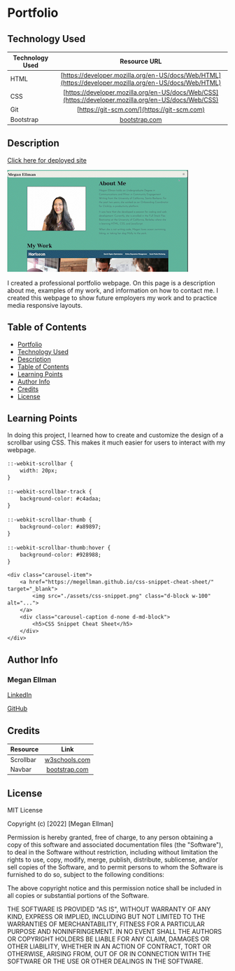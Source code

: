 # Portfolio

## Technology Used

| Technology Used |                                              Resource URL                                              |
| --------------- | :----------------------------------------------------------------------------------------------------: |
| HTML            | [https://developer.mozilla.org/en-US/docs/Web/HTML](https://developer.mozilla.org/en-US/docs/Web/HTML) |
| CSS             |  [https://developer.mozilla.org/en-US/docs/Web/CSS](https://developer.mozilla.org/en-US/docs/Web/CSS)  |
| Git             |                              [https://git-scm.com/](https://git-scm.com)                               |
| Bootstrap       |            [bootstrap.com](https://getbootstrap.com/docs/5.3/getting-started/introduction/)            |

## Description

[Click here for deployed site](https://megellman.github.io/portfolio/)

![](./assets/portfolio-snapshot_AdobeExpress.gif)

I created a professional portfolio webpage. On this page is a description about me, examples of my work, and information on how to contact me. I created this webpage to show future employers my work and to practice media responsive layouts.

## Table of Contents

- [Portfolio](#portfolio)
- [Technology Used](#technology-used)
- [Description](#description)
- [Table of Contents](#table-of-contents)
- [Learning Points](#learning-points)
- [Author Info](#author-info)
- [Credits](#credits)
- [License](#license)

## Learning Points

In doing this project, I learned how to create and customize the design of a scrollbar using CSS. This makes it much easier for users to interact with my webpage.

```
::-webkit-scrollbar {
    width: 20px;
}

::-webkit-scrollbar-track {
    background-color: #c4adaa;
}

::-webkit-scrollbar-thumb {
    background-color: #a89897;
}

::-webkit-scrollbar-thumb:hover {
    background-color: #928988;
}
```

```
<div class="carousel-item">
    <a href="https://megellman.github.io/css-snippet-cheat-sheet/" target="_blank">
        <img src="./assets/css-snippet.png" class="d-block w-100" alt="...">
    </a>
    <div class="carousel-caption d-none d-md-block">
        <h5>CSS Snippet Cheat Sheet</h5>
    </div>
</div>
```

## Author Info

### Megan Ellman

[LinkedIn](https://www.linkedin.com/in/megan-ellman/)

[GitHub](https://github.com/megellman)

## Credits

| Resource  |                                        Link                                        |
| --------- | :--------------------------------------------------------------------------------: |
| Scrollbar |  [w3schools.com](https://www.w3schools.com/howto/howto_css_custom_scrollbar.asp)   |
| Navbar    | [bootstrap.com](https://getbootstrap.com/docs/5.3/components/navbar/#how-it-works) |

## License

MIT License

Copyright (c) [2022] [Megan Ellman]

Permission is hereby granted, free of charge, to any person obtaining a copy
of this software and associated documentation files (the "Software"), to deal
in the Software without restriction, including without limitation the rights
to use, copy, modify, merge, publish, distribute, sublicense, and/or sell
copies of the Software, and to permit persons to whom the Software is
furnished to do so, subject to the following conditions:

The above copyright notice and this permission notice shall be included in all
copies or substantial portions of the Software.

THE SOFTWARE IS PROVIDED "AS IS", WITHOUT WARRANTY OF ANY KIND, EXPRESS OR
IMPLIED, INCLUDING BUT NOT LIMITED TO THE WARRANTIES OF MERCHANTABILITY,
FITNESS FOR A PARTICULAR PURPOSE AND NONINFRINGEMENT. IN NO EVENT SHALL THE
AUTHORS OR COPYRIGHT HOLDERS BE LIABLE FOR ANY CLAIM, DAMAGES OR OTHER
LIABILITY, WHETHER IN AN ACTION OF CONTRACT, TORT OR OTHERWISE, ARISING FROM,
OUT OF OR IN CONNECTION WITH THE SOFTWARE OR THE USE OR OTHER DEALINGS IN THE
SOFTWARE.
